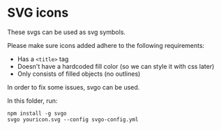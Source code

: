 # SVG icons

These svgs can be used as svg symbols.

Please make sure icons added adhere to the following requirements:

 * Has a `<title>` tag
 * Doesn't have a hardcoded fill color (so we can style it with css later)
 * Only consists of filled objects (no outlines)

In order to fix some issues, svgo can be used.

In this folder, run:

    npm install -g svgo
    svgo youricon.svg --config svgo-config.yml
